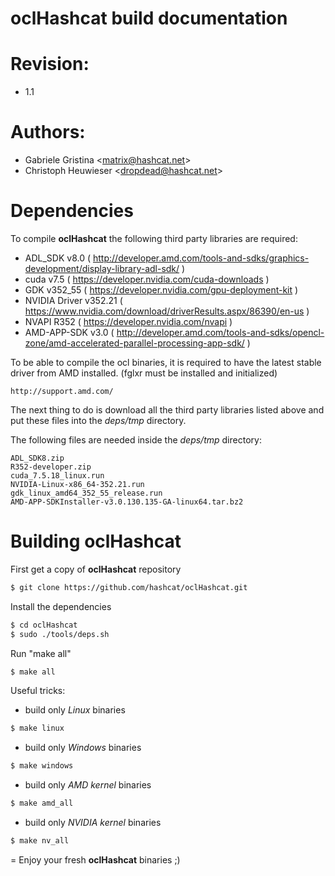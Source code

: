 oclHashcat build documentation
=
# Revision:
* 1.1

# Authors:
* Gabriele Gristina <<matrix@hashcat.net>>
* Christoph Heuwieser <<dropdead@hashcat.net>>

# Dependencies

To compile **oclHashcat** the following third party libraries are required:

- ADL_SDK v8.0 ( http://developer.amd.com/tools-and-sdks/graphics-development/display-library-adl-sdk/ )
- cuda v7.5 ( https://developer.nvidia.com/cuda-downloads )
- GDK v352_55 ( https://developer.nvidia.com/gpu-deployment-kit )
- NVIDIA Driver v352.21 ( https://www.nvidia.com/download/driverResults.aspx/86390/en-us )
- NVAPI R352 ( https://developer.nvidia.com/nvapi )
- AMD-APP-SDK v3.0 ( http://developer.amd.com/tools-and-sdks/opencl-zone/amd-accelerated-parallel-processing-app-sdk/ )

To be able to compile the ocl binaries, it is required to have the latest stable driver from AMD installed.
(fglxr must be installed and initialized)

    http://support.amd.com/

The next thing to do is download all the third party libraries listed above and put these files into the *deps/tmp* directory.

The following files are needed inside the *deps/tmp* directory:
    
    ADL_SDK8.zip
    R352-developer.zip
    cuda_7.5.18_linux.run
    NVIDIA-Linux-x86_64-352.21.run
    gdk_linux_amd64_352_55_release.run
    AMD-APP-SDKInstaller-v3.0.130.135-GA-linux64.tar.bz2
    
# Building oclHashcat
First get a copy of **oclHashcat** repository

```sh
$ git clone https://github.com/hashcat/oclHashcat.git
```
Install the dependencies

```sh
$ cd oclHashcat
$ sudo ./tools/deps.sh
```

Run "make all"

```sh
$ make all
```

Useful tricks:
- build only *Linux* binaries
```sh
$ make linux
```
- build only *Windows* binaries
```sh
$ make windows
```
- build only *AMD kernel* binaries
```sh
$ make amd_all
```
- build only *NVIDIA kernel* binaries
```sh
$ make nv_all
```

=
Enjoy your fresh **oclHashcat** binaries ;)
